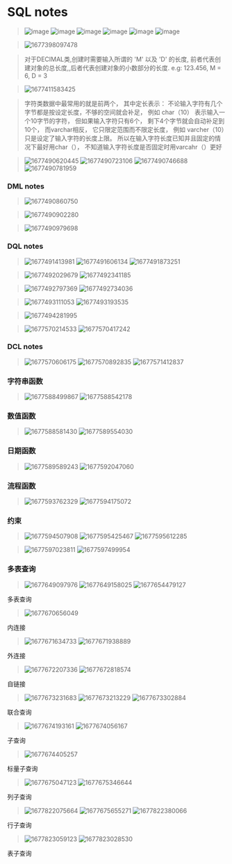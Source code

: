 # SQL notes

>![image](https://user-images.githubusercontent.com/89850899/221398694-26001965-64d1-4ec3-b826-e91874426fa6.png)
>![image](https://user-images.githubusercontent.com/89850899/221398696-b54784ac-43a1-4089-85db-66c3d10633ad.png)
>![image](https://user-images.githubusercontent.com/89850899/221398703-60461b89-3437-4f6a-8040-0e036f63f923.png)
>![image](https://user-images.githubusercontent.com/89850899/221398722-316a0252-1b6f-4dbf-a038-071647837e89.png)
>![image](https://user-images.githubusercontent.com/89850899/221398728-a931a841-1ac0-4d67-afdd-bc817bb3262e.png)
>![image](https://user-images.githubusercontent.com/89850899/221398735-0a2afd15-bdce-4daf-9a25-0e4f079c4d94.png)



>![1677398097478](https://user-images.githubusercontent.com/89850899/221398888-d58c0a60-d977-4fe8-aa34-a4749b0ccb5c.png)

>对于DECIMAL类,创建时需要输入所谓的 'M' 以及 'D' 的长度, 前者代表创建对象的总长度,,后者代表创建对象的小数部分的长度. e.g: 123.456, M = 6, D = 3


>![1677411583425](https://user-images.githubusercontent.com/89850899/221408280-f83d2175-4fdd-46b7-8dc4-fac5eddc2195.png)

>字符类数据中最常用的就是前两个， 其中定长表示： 不论输入字符有几个字节都是按设定长度，不够的空间就会补足， 例如 char（10） 表示输入一个10字节的字符， 但如果输入字符只有6个， 剩下4个字节就会自动补足到10个， 而varchar相反， 它只限定范围而不限定长度， 例如 varcher（10）只是设定了输入字符的长度上限。 所以在输入字符长度已知并且固定的情况下最好用char（）， 不知道输入字符长度是否固定时用varcahr（）更好

>![1677490620445](https://user-images.githubusercontent.com/89850899/221527617-6a06a510-6aa2-4a33-9df2-eaf9194693cf.png)
>![1677490723106](https://user-images.githubusercontent.com/89850899/221527995-55996a0e-450f-4249-a3c9-55b5ab2a5c5c.png)
>![1677490746688](https://user-images.githubusercontent.com/89850899/221528080-4bd4860f-312a-43c3-88bb-0b48b79cda16.png)
> ![1677490781959](https://user-images.githubusercontent.com/89850899/221528198-117d0aaf-1d5d-45e9-87d9-504c7ed8f0cc.png)


### DML notes
>![1677490860750](https://user-images.githubusercontent.com/89850899/221528474-51628138-ff5a-43bd-b9d7-a9f37a7abfc2.png)

>![1677490902280](https://user-images.githubusercontent.com/89850899/221528636-61b6becd-6a80-47ab-8596-29cf997f9daf.png)

>![1677490979698](https://user-images.githubusercontent.com/89850899/221528927-90d0c7d4-1809-4e45-a52b-89f538cc2136.png)


### DQL notes

>![1677491413981](https://user-images.githubusercontent.com/89850899/221530626-6732e57f-af51-423f-b2eb-cf4bb73a9c11.png)
>![1677491606134](https://user-images.githubusercontent.com/89850899/221531337-83c4fa17-7727-450c-8a94-19cde0b75464.png)
>![1677491873251](https://user-images.githubusercontent.com/89850899/221532430-5597cc22-ee49-44bb-8ad3-384f28d1352b.png)

>![1677492029679](https://user-images.githubusercontent.com/89850899/221533115-1bd3f441-83f7-450d-8287-afa4cd962a5d.png)
>![1677492341185](https://user-images.githubusercontent.com/89850899/221534337-7e23e671-599c-4138-86fd-b0313ecdef06.png)


>![1677492797369](https://user-images.githubusercontent.com/89850899/221536009-6408b7db-200f-4203-9b50-c1fa0b7fb7ed.png)
>![1677492734036](https://user-images.githubusercontent.com/89850899/221535738-091c06b3-b70c-49e1-bfa1-2e1d9bb4acb4.png)

>![1677493111053](https://user-images.githubusercontent.com/89850899/221537176-924a38ae-07b0-434a-b12f-9f191dd75dc5.png)
>![1677493193535](https://user-images.githubusercontent.com/89850899/221537471-7476a31b-4531-418b-b08e-16be3e9fc4b1.png)

> ![1677494281995](https://user-images.githubusercontent.com/89850899/221541621-cc18bec1-47ad-477e-98d8-f50938255c9c.png)

>![1677570214533](https://user-images.githubusercontent.com/89850899/221786732-765b72f1-2377-4bbb-884b-0d811ddad99c.png)
>![1677570417242](https://user-images.githubusercontent.com/89850899/221787391-faf70879-fbab-4d5b-a45b-5e70f8e1a255.png)



### DCL notes
>![1677570606175](https://user-images.githubusercontent.com/89850899/221788015-82739e84-eaba-48f8-9e82-59e7f9adb780.png)
> ![1677570892835](https://user-images.githubusercontent.com/89850899/221789018-93dd9db3-7a71-4fd8-97fe-bdc0dd955ac1.png)
>![1677571412837](https://user-images.githubusercontent.com/89850899/221790883-a164a573-a650-40bc-bf8a-98c107d3c2a6.png)


### 字符串函数
>![1677588499867](https://user-images.githubusercontent.com/89850899/221858529-fc9e75b2-629f-4c1a-90e2-a602e0b52127.png)
>![1677588542178](https://user-images.githubusercontent.com/89850899/221858602-311080a4-bb5e-4754-816a-520d57485851.png)


### 数值函数
>![1677588581430](https://user-images.githubusercontent.com/89850899/221858788-a872ba33-8dd7-40a5-aff9-f42e995a233d.png)
>![1677589554030](https://user-images.githubusercontent.com/89850899/221862758-999b2407-fcfe-4a72-9908-60489074bdbe.png)


### 日期函数
>![1677589589243](https://user-images.githubusercontent.com/89850899/221862960-75a4306b-1096-475b-945d-90aa660547d9.png)
>![1677592047060](https://user-images.githubusercontent.com/89850899/221872790-1a2891c4-c8af-4027-8d0b-133c9a4c6914.png)


### 流程函数
>![1677593762329](https://user-images.githubusercontent.com/89850899/221880044-71a02409-bd62-45cf-b08a-7431ecda357e.png)
>![1677594175072](https://user-images.githubusercontent.com/89850899/221881807-ee563b51-eb45-401d-862a-67f9a40bc74b.png)


### 约束
>![1677594507908](https://user-images.githubusercontent.com/89850899/221883370-01d0b7ff-6815-438c-bb3d-033eee2680bd.png)
>![1677595425467](https://user-images.githubusercontent.com/89850899/221887524-0d1e1b41-781a-49a0-97f3-93467505567d.png)
>![1677595612285](https://user-images.githubusercontent.com/89850899/221888355-5065c7ed-2980-4366-919a-6c6e6909cde7.png)


>![1677597023811](https://user-images.githubusercontent.com/89850899/221894947-561ead09-046a-425f-80d8-fa993ccd2a8f.png)
>![1677597499954](https://user-images.githubusercontent.com/89850899/221897065-1ff6767b-8604-4ac4-8417-b8b1dfc25f29.png)

### 多表查询
> ![1677649097976](https://user-images.githubusercontent.com/89850899/222054389-8f800f34-8469-4c63-9ab5-0feb17d365d1.png)
> ![1677649158025](https://user-images.githubusercontent.com/89850899/222054559-e3ba5253-5c4a-417a-9c7b-62b9c43f736d.png)
>![1677654479127](https://user-images.githubusercontent.com/89850899/222068459-edcb057a-d1ba-4d2d-b363-b12e47049ef4.png)


多表查询
>![1677670656049](https://user-images.githubusercontent.com/89850899/222128787-0434f8cb-9efe-4f5f-b77e-cebc6d8513b9.png)


内连接
>![1677671634733](https://user-images.githubusercontent.com/89850899/222132245-dcc755d1-aa09-4b2d-943b-1a9a189b4a87.png)
>![1677671938889](https://user-images.githubusercontent.com/89850899/222133290-63ff0eb6-6811-41b3-80c6-230e9c8f4ba3.png)


外连接
>![1677672207336](https://user-images.githubusercontent.com/89850899/222134236-c9f4c5d6-02a3-4968-9974-91bad2c7bb85.png)
>![1677672818574](https://user-images.githubusercontent.com/89850899/222136306-16ceaebb-8bfc-4ff6-8be7-8a1838e84f1c.png)

自链接
>![1677673231683](https://user-images.githubusercontent.com/89850899/222137732-a1d91814-45c7-4bf5-b262-3f59136d63d5.png)
>![1677673213229](https://user-images.githubusercontent.com/89850899/222137669-f8a770b8-fa6b-4f15-b1da-9194b2de08a0.png)
>![1677673302884](https://user-images.githubusercontent.com/89850899/222138001-bb13897e-9a13-4129-89c3-7efa25dbc65e.png)


联合查询
>![1677674193161](https://user-images.githubusercontent.com/89850899/222141233-760b51df-4f1f-4186-bd7a-68eeb094f0b8.png)
>![1677674056167](https://user-images.githubusercontent.com/89850899/222140732-56b311c0-a414-4c74-8159-dec21fd8ff17.png)

子查询
>![1677674405257](https://user-images.githubusercontent.com/89850899/222142018-2d3cdbf2-6d90-41a0-b0e8-d8bfd0ce5f14.png)

标量子查询
>![1677675047123](https://user-images.githubusercontent.com/89850899/222144248-646addb6-b6fe-4791-8862-3fa888b378e5.png)
>![1677675346644](https://user-images.githubusercontent.com/89850899/222145311-19c82487-e9b3-4619-bf43-fdba01e5639b.png)


列子查询
>![1677822075664](https://user-images.githubusercontent.com/89850899/222640718-79b1b724-028d-4fe9-94a0-c13359719e5d.png)
>![1677675655271](https://user-images.githubusercontent.com/89850899/222146431-ac28f9bc-f348-4de3-b098-b0c01e56084f.png)
>![1677822380066](https://user-images.githubusercontent.com/89850899/222641339-05c0ad27-fb59-425e-84fc-e7fef7bc68ad.png)


行子查询
>![1677823059123](https://user-images.githubusercontent.com/89850899/222642877-cda07547-c739-45b7-8795-97ed1ad8f759.png)
>![1677823028530](https://user-images.githubusercontent.com/89850899/222642826-9dc1869b-d824-4f09-9a5c-8221c7b82291.png)


表子查询
>

